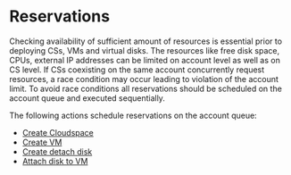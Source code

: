 # Reservations

Checking availability of sufficient amount of resources is essential prior to deploying CSs, VMs and virtual disks.
The resources like free disk space, CPUs, external IP addresses can be limited on account level as well as on CS level.
If CSs coexisting on the same account concurrently request resources, a race condition may occur leading to violation of the account limit.
To avoid race conditions all reservations should be scheduled on the account queue and executed sequentially.

The following actions schedule reservations on the account queue:

* [Create Cloudspace](Actions/CreateCS.md)
* [Create VM](Actions/CreateVM.md)
* [Create detach disk](Actions/CreateDetachedDisk.md)
* [Attach disk to VM](Actions/AttachDisk.md)